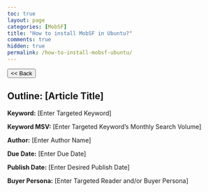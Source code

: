 ```yaml
---
toc: true
layout: page
categories: [MobSF]
title: "How to install MobSF in Ubuntu?"
comments: true
hidden: true
permalink: /how-to-install-mobsf-ubuntu/
---
```


<button class="back-button" onclick="window.history.back()"><< Back</button>

## Outline: [Article Title]

**Keyword:** [Enter Targeted Keyword]

**Keyword MSV:** [Enter Targeted Keyword’s Monthly Search Volume]

**Author:** [Enter Author Name]

**Due Date:** [Enter Due Date]

**Publish Date:** [Enter Desired Publish Date]

**Buyer Persona:** [Enter Targeted Reader and/or Buyer Persona]

<br>
